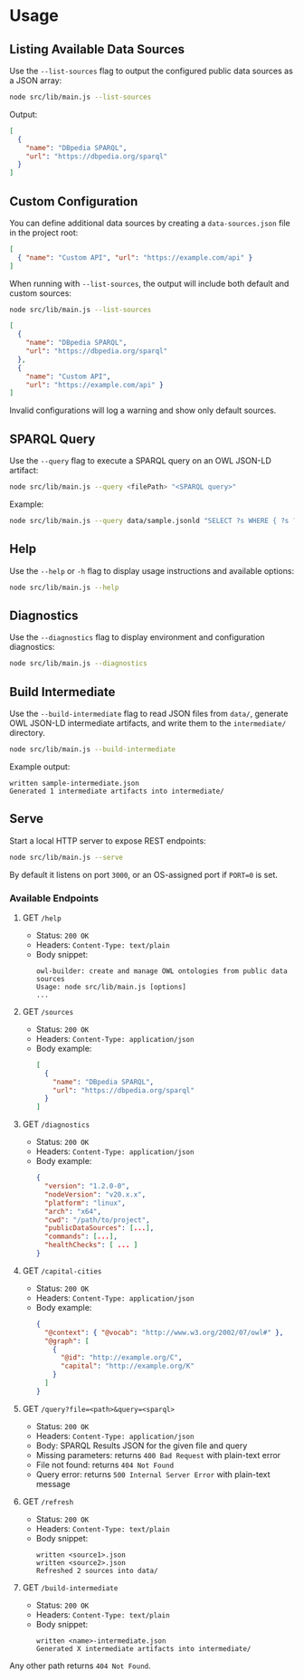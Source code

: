 # Usage

## Listing Available Data Sources

Use the `--list-sources` flag to output the configured public data sources as a JSON array:

```bash
node src/lib/main.js --list-sources
```

Output:

```json
[
  {
    "name": "DBpedia SPARQL",
    "url": "https://dbpedia.org/sparql"
  }
]
```

## Custom Configuration

You can define additional data sources by creating a `data-sources.json` file in the project root:

```json
[
  { "name": "Custom API", "url": "https://example.com/api" }
]
```

When running with `--list-sources`, the output will include both default and custom sources:

```bash
node src/lib/main.js --list-sources
```

```json
[
  {
    "name": "DBpedia SPARQL",
    "url": "https://dbpedia.org/sparql"
  },
  {
    "name": "Custom API",
    "url": "https://example.com/api" }
]
```

Invalid configurations will log a warning and show only default sources.

## SPARQL Query

Use the `--query` flag to execute a SPARQL query on an OWL JSON-LD artifact:

```bash
node src/lib/main.js --query <filePath> "<SPARQL query>"
```

Example:

```bash
node src/lib/main.js --query data/sample.jsonld "SELECT ?s WHERE { ?s ?p ?o } LIMIT 1"
```

## Help

Use the `--help` or `-h` flag to display usage instructions and available options:

```bash
node src/lib/main.js --help
```

## Diagnostics

Use the `--diagnostics` flag to display environment and configuration diagnostics:

```bash
node src/lib/main.js --diagnostics
```

## Build Intermediate

Use the `--build-intermediate` flag to read JSON files from `data/`, generate OWL JSON-LD intermediate artifacts, and write them to the `intermediate/` directory.

```bash
node src/lib/main.js --build-intermediate
```

Example output:

```text
written sample-intermediate.json
Generated 1 intermediate artifacts into intermediate/
```

## Serve

Start a local HTTP server to expose REST endpoints:

```bash
node src/lib/main.js --serve
```

By default it listens on port `3000`, or an OS-assigned port if `PORT=0` is set.

### Available Endpoints

1. GET `/help`
   - Status: `200 OK`
   - Headers: `Content-Type: text/plain`
   - Body snippet:
     ```text
     owl-builder: create and manage OWL ontologies from public data sources
     Usage: node src/lib/main.js [options]
     ...
     ```

2. GET `/sources`
   - Status: `200 OK`
   - Headers: `Content-Type: application/json`
   - Body example:
     ```json
     [
       {
         "name": "DBpedia SPARQL",
         "url": "https://dbpedia.org/sparql"
       }
     ]
     ```

3. GET `/diagnostics`
   - Status: `200 OK`
   - Headers: `Content-Type: application/json`
   - Body example:
     ```json
     {
       "version": "1.2.0-0",
       "nodeVersion": "v20.x.x",
       "platform": "linux",
       "arch": "x64",
       "cwd": "/path/to/project",
       "publicDataSources": [...],
       "commands": [...],
       "healthChecks": [ ... ]
     }
     ```

4. GET `/capital-cities`
   - Status: `200 OK`
   - Headers: `Content-Type: application/json`
   - Body example:
     ```json
     {
       "@context": { "@vocab": "http://www.w3.org/2002/07/owl#" },
       "@graph": [
         {
           "@id": "http://example.org/C",
           "capital": "http://example.org/K"
         }
       ]
     }
     ```

5. GET `/query?file=<path>&query=<sparql>`
   - Status: `200 OK`
   - Headers: `Content-Type: application/json`
   - Body: SPARQL Results JSON for the given file and query
   - Missing parameters: returns `400 Bad Request` with plain-text error
   - File not found: returns `404 Not Found`
   - Query error: returns `500 Internal Server Error` with plain-text message

6. GET `/refresh`
   - Status: `200 OK`
   - Headers: `Content-Type: text/plain`
   - Body snippet:
     ```text
     written <source1>.json
     written <source2>.json
     Refreshed 2 sources into data/
     ```

7. GET `/build-intermediate`
   - Status: `200 OK`
   - Headers: `Content-Type: text/plain`
   - Body snippet:
     ```text
     written <name>-intermediate.json
     Generated X intermediate artifacts into intermediate/
     ```

Any other path returns `404 Not Found`.
